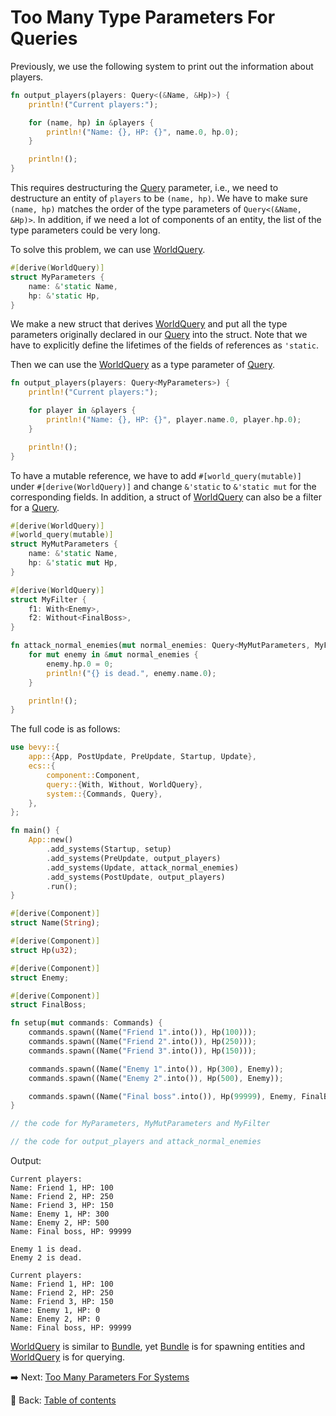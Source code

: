 # Too Many Type Parameters For Queries

Previously, we use the following system to print out the information about players.

```rust
fn output_players(players: Query<(&Name, &Hp)>) {
    println!("Current players:");

    for (name, hp) in &players {
        println!("Name: {}, HP: {}", name.0, hp.0);
    }

    println!();
}
```

This requires destructuring the [Query](https://docs.rs/bevy/latest/bevy/ecs/system/struct.Query.html) parameter, i.e., we need to destructure an entity of `players` to be `(name, hp)`.
We have to make sure `(name, hp)` matches the order of the type parameters of `Query<(&Name, &Hp)>`.
In addition, if we need a lot of components of an entity, the list of the type parameters could be very long.

To solve this problem, we can use [WorldQuery](https://docs.rs/bevy/latest/bevy/ecs/query/derive.WorldQuery.html).

```rust
#[derive(WorldQuery)]
struct MyParameters {
    name: &'static Name,
    hp: &'static Hp,
}
```

We make a new struct that derives [WorldQuery](https://docs.rs/bevy/latest/bevy/ecs/query/derive.WorldQuery.html) and put all the type parameters originally declared in our [Query](https://docs.rs/bevy/latest/bevy/ecs/system/struct.Query.html) into the struct.
Note that we have to explicitly define the lifetimes of the fields of references as `'static`.

Then we can use the [WorldQuery](https://docs.rs/bevy/latest/bevy/ecs/query/derive.WorldQuery.html) as a type parameter of [Query](https://docs.rs/bevy/latest/bevy/ecs/system/struct.Query.html).

```rust
fn output_players(players: Query<MyParameters>) {
    println!("Current players:");

    for player in &players {
        println!("Name: {}, HP: {}", player.name.0, player.hp.0);
    }

    println!();
}
```

To have a mutable reference, we have to add `#[world_query(mutable)]` under `#[derive(WorldQuery)]` and change `&'static` to `&'static mut` for the corresponding fields.
In addition, a struct of [WorldQuery](https://docs.rs/bevy/latest/bevy/ecs/query/derive.WorldQuery.html) can also be a filter for a [Query](https://docs.rs/bevy/latest/bevy/ecs/system/struct.Query.html).

```rust
#[derive(WorldQuery)]
#[world_query(mutable)]
struct MyMutParameters {
    name: &'static Name,
    hp: &'static mut Hp,
}

#[derive(WorldQuery)]
struct MyFilter {
    f1: With<Enemy>,
    f2: Without<FinalBoss>,
}

fn attack_normal_enemies(mut normal_enemies: Query<MyMutParameters, MyFilter>) {
    for mut enemy in &mut normal_enemies {
        enemy.hp.0 = 0;
        println!("{} is dead.", enemy.name.0);
    }

    println!();
}
```

The full code is as follows:

```rust
use bevy::{
    app::{App, PostUpdate, PreUpdate, Startup, Update},
    ecs::{
        component::Component,
        query::{With, Without, WorldQuery},
        system::{Commands, Query},
    },
};

fn main() {
    App::new()
        .add_systems(Startup, setup)
        .add_systems(PreUpdate, output_players)
        .add_systems(Update, attack_normal_enemies)
        .add_systems(PostUpdate, output_players)
        .run();
}

#[derive(Component)]
struct Name(String);

#[derive(Component)]
struct Hp(u32);

#[derive(Component)]
struct Enemy;

#[derive(Component)]
struct FinalBoss;

fn setup(mut commands: Commands) {
    commands.spawn((Name("Friend 1".into()), Hp(100)));
    commands.spawn((Name("Friend 2".into()), Hp(250)));
    commands.spawn((Name("Friend 3".into()), Hp(150)));

    commands.spawn((Name("Enemy 1".into()), Hp(300), Enemy));
    commands.spawn((Name("Enemy 2".into()), Hp(500), Enemy));

    commands.spawn((Name("Final boss".into()), Hp(99999), Enemy, FinalBoss));
}

// the code for MyParameters, MyMutParameters and MyFilter

// the code for output_players and attack_normal_enemies
```

Output:

```text
Current players:
Name: Friend 1, HP: 100
Name: Friend 2, HP: 250
Name: Friend 3, HP: 150
Name: Enemy 1, HP: 300
Name: Enemy 2, HP: 500
Name: Final boss, HP: 99999

Enemy 1 is dead.
Enemy 2 is dead.

Current players:
Name: Friend 1, HP: 100
Name: Friend 2, HP: 250
Name: Friend 3, HP: 150
Name: Enemy 1, HP: 0
Name: Enemy 2, HP: 0
Name: Final boss, HP: 99999

```

[WorldQuery](https://docs.rs/bevy/latest/bevy/ecs/query/derive.WorldQuery.html) is similar to [Bundle](https://docs.rs/bevy/latest/bevy/ecs/bundle/derive.Bundle.html), yet [Bundle](https://docs.rs/bevy/latest/bevy/ecs/bundle/derive.Bundle.html) is for spawning entities and [WorldQuery](https://docs.rs/bevy/latest/bevy/ecs/query/derive.WorldQuery.html) is for querying.

:arrow_right:  Next: [Too Many Parameters For Systems](./too_many_parameters_for_systems.md)

:blue_book: Back: [Table of contents](./../README.md)
